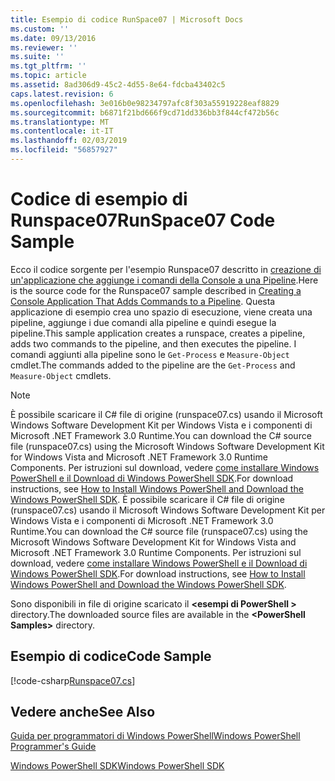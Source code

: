 ```yaml
---
title: Esempio di codice RunSpace07 | Microsoft Docs
ms.custom: ''
ms.date: 09/13/2016
ms.reviewer: ''
ms.suite: ''
ms.tgt_pltfrm: ''
ms.topic: article
ms.assetid: 8ad306d9-45c2-4d55-8e64-fdcba43402c5
caps.latest.revision: 6
ms.openlocfilehash: 3e016b0e98234797afc8f303a55919228eaf8829
ms.sourcegitcommit: b6871f21bd666f9cd71dd336bb3f844cf472b56c
ms.translationtype: MT
ms.contentlocale: it-IT
ms.lasthandoff: 02/03/2019
ms.locfileid: "56857927"
---
```

# <a name="runspace07-code-sample"></a><span data-ttu-id="328e7-102">Codice di esempio di Runspace07</span><span class="sxs-lookup"><span data-stu-id="328e7-102">RunSpace07 Code Sample</span></span>

<span data-ttu-id="328e7-103">Ecco il codice sorgente per l'esempio Runspace07 descritto in [creazione di un'applicazione che aggiunge i comandi della Console a una Pipeline](http://msdn.microsoft.com/en-us/01eb7808-e97b-4905-80be-9e2fa38c262e).</span><span class="sxs-lookup"><span data-stu-id="328e7-103">Here is the source code for the Runspace07 sample described in [Creating a Console Application That Adds Commands to a Pipeline](http://msdn.microsoft.com/en-us/01eb7808-e97b-4905-80be-9e2fa38c262e).</span></span> <span data-ttu-id="328e7-104">Questa applicazione di esempio crea uno spazio di esecuzione, viene creata una pipeline, aggiunge i due comandi alla pipeline e quindi esegue la pipeline.</span><span class="sxs-lookup"><span data-stu-id="328e7-104">This sample application creates a runspace, creates a pipeline, adds two commands to the pipeline, and then executes the pipeline.</span></span> <span data-ttu-id="328e7-105">I comandi aggiunti alla pipeline sono le `Get-Process` e `Measure-Object` cmdlet.</span><span class="sxs-lookup"><span data-stu-id="328e7-105">The commands added to the pipeline are the `Get-Process` and `Measure-Object` cmdlets.</span></span>

> [!NOTE]
> <span data-ttu-id="328e7-106">È possibile scaricare il C# file di origine (runspace07.cs) usando il Microsoft Windows Software Development Kit per Windows Vista e i componenti di Microsoft .NET Framework 3.0 Runtime.</span><span class="sxs-lookup"><span data-stu-id="328e7-106">You can download the C# source file (runspace07.cs) using the Microsoft Windows Software Development Kit for Windows Vista and Microsoft .NET Framework 3.0 Runtime Components.</span></span> <span data-ttu-id="328e7-107">Per istruzioni sul download, vedere [come installare Windows PowerShell e il Download di Windows PowerShell SDK](/powershell/developer/installing-the-windows-powershell-sdk).</span><span class="sxs-lookup"><span data-stu-id="328e7-107">For download instructions, see [How to Install Windows PowerShell and Download the Windows PowerShell SDK](/powershell/developer/installing-the-windows-powershell-sdk).</span></span>
> <span data-ttu-id="328e7-108">È possibile scaricare il C# file di origine (runspace07.cs) usando il Microsoft Windows Software Development Kit per Windows Vista e i componenti di Microsoft .NET Framework 3.0 Runtime.</span><span class="sxs-lookup"><span data-stu-id="328e7-108">You can download the C# source file (runspace07.cs) using the Microsoft Windows Software Development Kit for Windows Vista and Microsoft .NET Framework 3.0 Runtime Components.</span></span> <span data-ttu-id="328e7-109">Per istruzioni sul download, vedere [come installare Windows PowerShell e il Download di Windows PowerShell SDK](/powershell/developer/installing-the-windows-powershell-sdk).</span><span class="sxs-lookup"><span data-stu-id="328e7-109">For download instructions, see [How to Install Windows PowerShell and Download the Windows PowerShell SDK](/powershell/developer/installing-the-windows-powershell-sdk).</span></span>
>
> <span data-ttu-id="328e7-110">Sono disponibili in file di origine scaricato il  **\<esempi di PowerShell >** directory.</span><span class="sxs-lookup"><span data-stu-id="328e7-110">The downloaded source files are available in the **\<PowerShell Samples>** directory.</span></span>

## <a name="code-sample"></a><span data-ttu-id="328e7-111">Esempio di codice</span><span class="sxs-lookup"><span data-stu-id="328e7-111">Code Sample</span></span>

[!code-csharp[Runspace07.cs](../../powershell-sdk-samples/SDK-2.0/csharp/Runspace07/Runspace07.cs#L11-L108 "Runspace07.cs")]

## <a name="see-also"></a><span data-ttu-id="328e7-112">Vedere anche</span><span class="sxs-lookup"><span data-stu-id="328e7-112">See Also</span></span>

[<span data-ttu-id="328e7-113">Guida per programmatori di Windows PowerShell</span><span class="sxs-lookup"><span data-stu-id="328e7-113">Windows PowerShell Programmer's Guide</span></span>](./windows-powershell-programmer-s-guide.md)

[<span data-ttu-id="328e7-114">Windows PowerShell SDK</span><span class="sxs-lookup"><span data-stu-id="328e7-114">Windows PowerShell SDK</span></span>](../windows-powershell-reference.md)